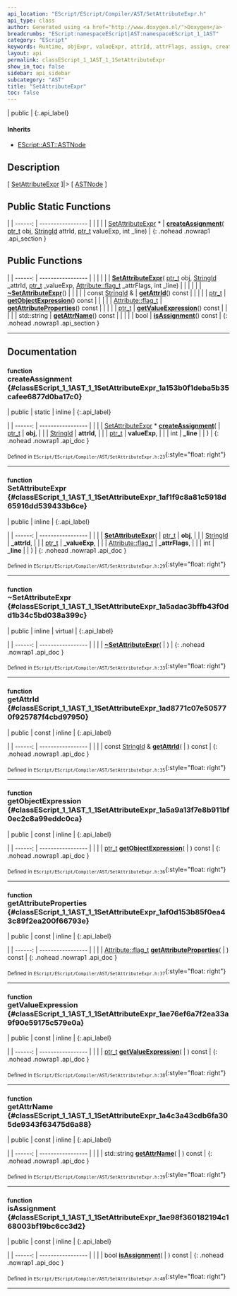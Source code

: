 ```yaml
---
api_location: "EScript/EScript/Compiler/AST/SetAttributeExpr.h"
api_type: class
author: Generated using <a href="http://www.doxygen.nl/">Doxygen</a>
breadcrumbs: "EScript:namespaceEScript|AST:namespaceEScript_1_1AST"
category: "EScript"
keywords: Runtime, objExpr, valueExpr, attrId, attrFlags, assign, createAssignment, SetAttributeExpr, ~SetAttributeExpr, getAttrId, getObjectExpression, getAttributeProperties, getValueExpression, getAttrName, isAssignment
layout: api
permalink: classEScript_1_1AST_1_1SetAttributeExpr
show_in_toc: false
sidebar: api_sidebar
subcategory: "AST"
title: "SetAttributeExpr"
toc: false
---
```


| public |
{:.api_label}

#### Inherits

* [EScript::AST::ASTNode](classEScript_1_1AST_1_1ASTNode)


## Description

[ [SetAttributeExpr](classEScript_1_1AST_1_1SetAttributeExpr) ]|> [ [ASTNode](classEScript_1_1AST_1_1ASTNode) ]



## Public Static Functions

|
| ------: | ----------------- |
|  | |
| [SetAttributeExpr](classEScript_1_1AST_1_1SetAttributeExpr) * | **[createAssignment](#classEScript_1_1AST_1_1SetAttributeExpr_1a153b0f1deba5b35cafee6877d0ba17c0)**( [ptr_t](classEScript_1_1AST_1_1ASTNode#classEScript_1_1AST_1_1ASTNode_1a3b66b4450e328f61c873204f6e4183a5)  obj,  [StringId](classEScript_1_1StringId)  attrId,  [ptr_t](classEScript_1_1AST_1_1ASTNode#classEScript_1_1AST_1_1ASTNode_1a3b66b4450e328f61c873204f6e4183a5)  valueExp, int _line) |
{: .nohead .nowrap1 .api_section }


## Public Functions

|
| ------: | ----------------- |
|  | |
|  | **[SetAttributeExpr](#classEScript_1_1AST_1_1SetAttributeExpr_1af1f9c8a81c5918d65916dd539433b6ce)**( [ptr_t](classEScript_1_1AST_1_1ASTNode#classEScript_1_1AST_1_1ASTNode_1a3b66b4450e328f61c873204f6e4183a5)  obj,  [StringId](classEScript_1_1StringId)  _attrId,  [ptr_t](classEScript_1_1AST_1_1ASTNode#classEScript_1_1AST_1_1ASTNode_1a3b66b4450e328f61c873204f6e4183a5)  _valueExp,  [Attribute::flag_t](classEScript_1_1Attribute#classEScript_1_1Attribute_1a590be438caac2f60f51f749b1675994e)  _attrFlags, int _line) |
|  | |
|  | **[~SetAttributeExpr](#classEScript_1_1AST_1_1SetAttributeExpr_1a5adac3bffb43f0dd1b34c5bd038a399c)**() |
|  | |
| const [StringId](classEScript_1_1StringId) & | **[getAttrId](#classEScript_1_1AST_1_1SetAttributeExpr_1ad8771c07e505770f925787f4cbd97950)**() const |
|  | |
| [ptr_t](classEScript_1_1AST_1_1ASTNode#classEScript_1_1AST_1_1ASTNode_1a3b66b4450e328f61c873204f6e4183a5) | **[getObjectExpression](#classEScript_1_1AST_1_1SetAttributeExpr_1a5a9a13f7e8b911bf0ec2c8a99eddc0ca)**() const |
|  | |
| [Attribute::flag_t](classEScript_1_1Attribute#classEScript_1_1Attribute_1a590be438caac2f60f51f749b1675994e) | **[getAttributeProperties](#classEScript_1_1AST_1_1SetAttributeExpr_1af0d153b85f0ea43c89f2ea200f66793e)**() const |
|  | |
| [ptr_t](classEScript_1_1AST_1_1ASTNode#classEScript_1_1AST_1_1ASTNode_1a3b66b4450e328f61c873204f6e4183a5) | **[getValueExpression](#classEScript_1_1AST_1_1SetAttributeExpr_1ae76ef6a7f2ea33a9f90e59175c579e0a)**() const |
|  | |
| std::string | **[getAttrName](#classEScript_1_1AST_1_1SetAttributeExpr_1a4c3a43cdb6fa305de9343f63475d6a88)**() const |
|  | |
| bool | **[isAssignment](#classEScript_1_1AST_1_1SetAttributeExpr_1ae98f360182194c168003bf19bc6cc3d2)**() const |
{: .nohead .nowrap1 .api_section }


-------------------------------------------------------------------

## Documentation

### <small>function</small><br/> createAssignment {#classEScript_1_1AST_1_1SetAttributeExpr_1a153b0f1deba5b35cafee6877d0ba17c0}

| public | static | inline |
{:.api_label}

|
| ------: | ----------------- |
|  |
| [SetAttributeExpr](classEScript_1_1AST_1_1SetAttributeExpr) * **[createAssignment](#classEScript_1_1AST_1_1SetAttributeExpr_1a153b0f1deba5b35cafee6877d0ba17c0)**( |  [ptr_t](classEScript_1_1AST_1_1ASTNode#classEScript_1_1AST_1_1ASTNode_1a3b66b4450e328f61c873204f6e4183a5)  | **obj**, |
| |  [StringId](classEScript_1_1StringId)  | **attrId**, |
| |  [ptr_t](classEScript_1_1AST_1_1ASTNode#classEScript_1_1AST_1_1ASTNode_1a3b66b4450e328f61c873204f6e4183a5)  | **valueExp**, |
| | int | **_line** |
|   ) |
{: .nohead .nowrap1 .api_doc }





<sub>Defined in `EScript/EScript/Compiler/AST/SetAttributeExpr.h:23`</sub>{:style="float: right"}

-------------------------------------------------------------------

### <small>function</small><br/> SetAttributeExpr {#classEScript_1_1AST_1_1SetAttributeExpr_1af1f9c8a81c5918d65916dd539433b6ce}

| public | inline |
{:.api_label}

|
| ------: | ----------------- |
|  |
|  **[SetAttributeExpr](#classEScript_1_1AST_1_1SetAttributeExpr_1af1f9c8a81c5918d65916dd539433b6ce)**( |  [ptr_t](classEScript_1_1AST_1_1ASTNode#classEScript_1_1AST_1_1ASTNode_1a3b66b4450e328f61c873204f6e4183a5)  | **obj**, |
| |  [StringId](classEScript_1_1StringId)  | **_attrId**, |
| |  [ptr_t](classEScript_1_1AST_1_1ASTNode#classEScript_1_1AST_1_1ASTNode_1a3b66b4450e328f61c873204f6e4183a5)  | **_valueExp**, |
| |  [Attribute::flag_t](classEScript_1_1Attribute#classEScript_1_1Attribute_1a590be438caac2f60f51f749b1675994e)  | **_attrFlags**, |
| | int | **_line** |
|   ) |
{: .nohead .nowrap1 .api_doc }





<sub>Defined in `EScript/EScript/Compiler/AST/SetAttributeExpr.h:29`</sub>{:style="float: right"}

-------------------------------------------------------------------

### <small>function</small><br/> ~SetAttributeExpr {#classEScript_1_1AST_1_1SetAttributeExpr_1a5adac3bffb43f0dd1b34c5bd038a399c}

| public | inline | virtual |
{:.api_label}

|
| ------: | ----------------- |
|  |
|  **[~SetAttributeExpr](#classEScript_1_1AST_1_1SetAttributeExpr_1a5adac3bffb43f0dd1b34c5bd038a399c)**( |  ) |
{: .nohead .nowrap1 .api_doc }





<sub>Defined in `EScript/EScript/Compiler/AST/SetAttributeExpr.h:33`</sub>{:style="float: right"}

-------------------------------------------------------------------

### <small>function</small><br/> getAttrId {#classEScript_1_1AST_1_1SetAttributeExpr_1ad8771c07e505770f925787f4cbd97950}

| public | const | inline |
{:.api_label}

|
| ------: | ----------------- |
|  |
| const [StringId](classEScript_1_1StringId) & **[getAttrId](#classEScript_1_1AST_1_1SetAttributeExpr_1ad8771c07e505770f925787f4cbd97950)**( |  ) const |
{: .nohead .nowrap1 .api_doc }





<sub>Defined in `EScript/EScript/Compiler/AST/SetAttributeExpr.h:35`</sub>{:style="float: right"}

-------------------------------------------------------------------

### <small>function</small><br/> getObjectExpression {#classEScript_1_1AST_1_1SetAttributeExpr_1a5a9a13f7e8b911bf0ec2c8a99eddc0ca}

| public | const | inline |
{:.api_label}

|
| ------: | ----------------- |
|  |
| [ptr_t](classEScript_1_1AST_1_1ASTNode#classEScript_1_1AST_1_1ASTNode_1a3b66b4450e328f61c873204f6e4183a5) **[getObjectExpression](#classEScript_1_1AST_1_1SetAttributeExpr_1a5a9a13f7e8b911bf0ec2c8a99eddc0ca)**( |  ) const |
{: .nohead .nowrap1 .api_doc }





<sub>Defined in `EScript/EScript/Compiler/AST/SetAttributeExpr.h:36`</sub>{:style="float: right"}

-------------------------------------------------------------------

### <small>function</small><br/> getAttributeProperties {#classEScript_1_1AST_1_1SetAttributeExpr_1af0d153b85f0ea43c89f2ea200f66793e}

| public | const | inline |
{:.api_label}

|
| ------: | ----------------- |
|  |
| [Attribute::flag_t](classEScript_1_1Attribute#classEScript_1_1Attribute_1a590be438caac2f60f51f749b1675994e) **[getAttributeProperties](#classEScript_1_1AST_1_1SetAttributeExpr_1af0d153b85f0ea43c89f2ea200f66793e)**( |  ) const |
{: .nohead .nowrap1 .api_doc }





<sub>Defined in `EScript/EScript/Compiler/AST/SetAttributeExpr.h:37`</sub>{:style="float: right"}

-------------------------------------------------------------------

### <small>function</small><br/> getValueExpression {#classEScript_1_1AST_1_1SetAttributeExpr_1ae76ef6a7f2ea33a9f90e59175c579e0a}

| public | const | inline |
{:.api_label}

|
| ------: | ----------------- |
|  |
| [ptr_t](classEScript_1_1AST_1_1ASTNode#classEScript_1_1AST_1_1ASTNode_1a3b66b4450e328f61c873204f6e4183a5) **[getValueExpression](#classEScript_1_1AST_1_1SetAttributeExpr_1ae76ef6a7f2ea33a9f90e59175c579e0a)**( |  ) const |
{: .nohead .nowrap1 .api_doc }





<sub>Defined in `EScript/EScript/Compiler/AST/SetAttributeExpr.h:38`</sub>{:style="float: right"}

-------------------------------------------------------------------

### <small>function</small><br/> getAttrName {#classEScript_1_1AST_1_1SetAttributeExpr_1a4c3a43cdb6fa305de9343f63475d6a88}

| public | const | inline |
{:.api_label}

|
| ------: | ----------------- |
|  |
| std::string **[getAttrName](#classEScript_1_1AST_1_1SetAttributeExpr_1a4c3a43cdb6fa305de9343f63475d6a88)**( |  ) const |
{: .nohead .nowrap1 .api_doc }





<sub>Defined in `EScript/EScript/Compiler/AST/SetAttributeExpr.h:39`</sub>{:style="float: right"}

-------------------------------------------------------------------

### <small>function</small><br/> isAssignment {#classEScript_1_1AST_1_1SetAttributeExpr_1ae98f360182194c168003bf19bc6cc3d2}

| public | const | inline |
{:.api_label}

|
| ------: | ----------------- |
|  |
| bool **[isAssignment](#classEScript_1_1AST_1_1SetAttributeExpr_1ae98f360182194c168003bf19bc6cc3d2)**( |  ) const |
{: .nohead .nowrap1 .api_doc }





<sub>Defined in `EScript/EScript/Compiler/AST/SetAttributeExpr.h:40`</sub>{:style="float: right"}

-------------------------------------------------------------------

